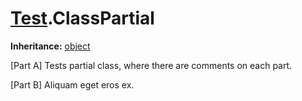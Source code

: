# [Test](TableOfContents.Test.md).ClassPartial

**Inheritance:** [object](https://docs.microsoft.com/en-us/dotnet/api/system.object)  

[Part A] Tests partial class, where there are comments on each part.  

[Part B] Aliquam eget eros ex.  

